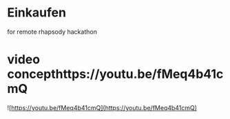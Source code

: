 # Einkaufen
for remote rhapsody hackathon

# video concepthttps://youtu.be/fMeq4b41cmQ
![https://youtu.be/fMeq4b41cmQ](https://youtu.be/fMeq4b41cmQ)
